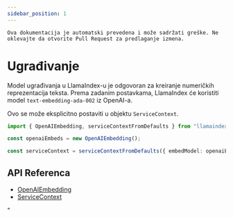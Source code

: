 ```yaml
---
sidebar_position: 1
---
```


`Ova dokumentacija je automatski prevedena i može sadržati greške. Ne oklevajte da otvorite Pull Request za predlaganje izmena.`

# Ugrađivanje

Model ugrađivanja u LlamaIndex-u je odgovoran za kreiranje numeričkih reprezentacija teksta. Prema zadanim postavkama, LlamaIndex će koristiti model `text-embedding-ada-002` iz OpenAI-a.

Ovo se može eksplicitno postaviti u objektu `ServiceContext`.

```typescript
import { OpenAIEmbedding, serviceContextFromDefaults } from "llamaindex";

const openaiEmbeds = new OpenAIEmbedding();

const serviceContext = serviceContextFromDefaults({ embedModel: openaiEmbeds });
```

## API Referenca

- [OpenAIEmbedding](../../api/classes/OpenAIEmbedding.md)
- [ServiceContext](../../api/interfaces/ServiceContext.md)

"

